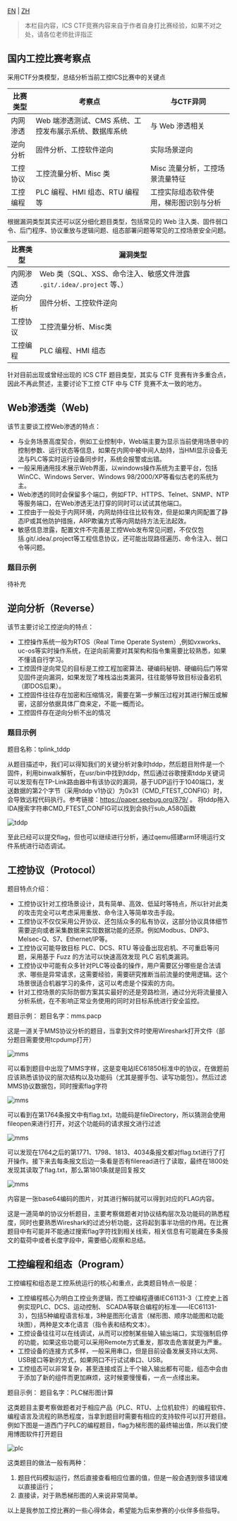 [EN](./ctfs.md) | [ZH](./ctfs-zh.md)
> 本栏目内容，ICS CTF竞赛内容来自于作者自身打比赛经验，如果不对之处，请各位老师批评指正

## 国内工控比赛考察点

采用CTF分类模型，总结分析当前工控ICS比赛中的关键点

|比赛类型|考察点|与CTF异同|
|-------|------|-------|
|内网渗透|Web 端渗透测试、CMS 系统、工控发布展示系统、数据库系统|与 Web 渗透相关
|逆向分析|固件分析、工控软件逆向|实际场景逆向|
|工控协议|工控流量分析、Misc 类|Misc 流量分析，工控场景流量特征|
|工控编程|PLC 编程、HMI 组态、RTU 编程等|工控实际组态软件使用，梯形图识别与分析|

根据漏洞类型其实还可以区分细化题目类型，包括常见的 Web 注入类、固件弱口令、后门程序、协议重放与逻辑问题、组态部署问题等常见的工控场景安全问题。

|比赛类型|漏洞类型|
|-------|------|
|内网渗透|Web 类（SQL、XSS、命令注入、敏感文件泄露 `.git/.idea/.project` 等、）
|逆向分析|固件分析、工控软件逆向|实际软件、DLL、ELF、MIPS逆向|
|工控协议|工控流量分析、Misc类|Misc 流量分析，工控场景流量特征|
|工控编程|PLC 编程、HMI 组态|工控实际组态软件使用，梯形图识别与分析|

针对目前出现或曾经出现的 ICS CTF 题目类型，其实与 CTF 竞赛有许多重合点，因此不再此赘述，主要讨论下工控 CTF 中与 CTF 竞赛不太一致的地方。

## Web渗透类（Web)

该节主要谈工控Web渗透的特点：

- 与业务场景高度契合，例如工业控制中，Web端主要为显示当前使用场景中的控制参数、运行状态等信息，如果在内网中被中间人劫持，当HMI显示设备无法与PLC等实时运行设备同步时，系统会报警或出错。
- 一般采用通用技术展示Web界面，以windows操作系统为主要平台，包括WinCC、Windows Server、Windows 98/2000/XP等看似古老的系统为主。
- Web渗透的同时会保留多个端口，例如FTP、HTTPS、Telnet、SNMP、NTP等服务端口，在Web渗透无法打穿的同时可以试试其他端口。
- 工控由于一般处于内网环境，内网劫持往往比较有效，但是如果内网配置了静态IP或其他防护措施，ARP欺骗方式等内网劫持方法无法起效。
- 敏感信息泄露，配置文件不完善是工控Web发布常见问题，不仅仅包括.git/.idea/.project等工程信息协议，还可能出现路径遍历、命令注入、弱口令等问题。

### 题目示例

待补充

## 逆向分析（Reverse）

该节主要讨论工控逆向的特点：

- 工控操作系统一般为RTOS（Real Time Operate System）,例如vxworks、uc-os等实时操作系统，在逆向前需要对其架构和指令集需要比较熟悉，如果不懂请自行学习。
- 工控固件逆向常见的目标是工控工程加密算法、硬编码秘钥、硬编码后门等常见固件逆向漏洞，如果发现了堆栈溢出类漏洞，往往能够导致目标设备宕机（即DOS后果）。
- 工控固件往往存在加密和压缩情况，需要在第一步解压过程对其进行解压或解密，这部分依据具体厂商来定，不能一概而论。
- 工控固件存在逆向分析不出的情况

### 题目示例

题目名称：tplink_tddp

从题目描述中，我们可以得知我们的关键分析对象时tddp，然后题目附件是一个固件，利用binwalk解析，在usr/bin中找到tddp，然后通过谷歌搜索tddp关键词可以发现有在TP-Link路由器中有该协议的漏洞，基于UDP运行于1040端口，发送数据的第2个字节（采用tddp v1协议）为0x31（CMD_FTEST_CONFIG）时，会导致远程代码执行。参考链接：https://paper.seebug.org/879/ 。
将tddp拖入IDA搜索字符串CMD_FTEST_CONFIG可以找到会执行sub_A580函数

![tddp](./figure/tddp_1.png)

至此已经可以提交flag，但也可以继续进行分析，通过qemu搭建arm环境运行文件系统进行动态调试。

## 工控协议（Protocol）

题目特点介绍：

- 工控协议针对工控场景设计，具有简单、高效、低延时等特点，所以针对此类的攻击完全可以考虑采用重放、命令注入等简单攻击手段。
- 工控协议不仅仅采用公开协议、还包括众多的私有协议，这部分协议具体细节需要逆向或者采集数据来实现数据功能的还原。例如Modbus、DNP3、Melsec-Q、S7、Ethernet/IP等。
- 工控协议可能导致目标 PLC、DCS、RTU 等设备出现宕机、不可重启等问题，采用基于 Fuzz 的方法可以快速高效发现 PLC 宕机类漏洞。
- 工控协议中可能有众多针对PLC等设备的操作，用户需要区分哪些是合法请求、哪些是异常请求，这需要经验，需要研究推断当前流量的使用逻辑。这个场景很适合机器学习的条件，这可以考虑是个探索的方向。
- 针对工控场景的实际防御方案其实最好的还是旁路检测，通过分光将流量接入分析系统，在不影响正常业务使用的同时对目标系统进行安全监控。

题目示例：
题目名字：mms.pacp

这是一道关于MMS协议分析的题目，当拿到文件时使用Wireshark打开文件（部分题目需要使用tcpdump打开）

![mms](./figure/mms_1.png)

可以看到题目中出现了MMS字样，这是变电站IEC61850标准中的协议，在做题前应该熟悉该协议的层次结构以及功能码（尤其是握手包、读写功能包）。然后过滤MMS协议数据包，同时搜索flag字符

![mms](./figure/mms_2.png)

可以看到在第1764条报文中有flag.txt，功能码是fileDirectory，所以猜测会使用fileopen来进行打开，对这个功能码的请求报文进行过滤

![mms](./figure/mms_3.png)

可以发现在1764之后的第1771、1798、1813、4034条报文都对flag.txt进行了打开操作。接下来去每条报文后边一条看是否有fileread进行了读取，最终在1800处发现其读取了flag.txt，那么第1801条就是回复报文

![mms](./figure/mms_4.png)

内容是一张base64编码的图片，对其进行解码就可以得到对应的FLAG内容。

这是一道简单的协议分析题目，主要考察做题者对协议结构层次及功能码的熟悉程度，同时也要熟悉Wireshark的过滤分析功能，这将起到事半功倍的作用。在比赛题目中有可能并不能通过搜索flag字符找到相关线索，相关信息有可能藏在多条报文的载荷中或者长度字段中，需要细心观察和总结。



## 工控编程和组态（Program）

工控编程和组态是工控系统运行的核心和重点，此类题目特点一般是：

- 工控编程核心为明白工控业务逻辑，而工控编程遵循IEC61131-3（工控史上首例实现PLC、DCS、运动控制、 SCADA等联合编程的标准——IEC61131-3），包括5种编程语言标准，3种是图形化语言（梯形图、顺序功能图和功能块图），两种是文本化语言（指令表和结构文本）。
- 工控设备往往可以在线调试，从而可以控制某些输入输出端口，实现强制启停的功能，如果这些功能可以采用Remote方式重发，那攻击危害就更为严重。
- 工控设备的连接方式多样，一般采用串口，但是目前设备发展支持以太网、USB接口等新的方式，如果网口不行试试串口、USB。
- 工控组态可以非常复杂，甚至连接成百上千个输入输出都有可能，组态中会由于添加了新的组件而更加麻烦，这时候要慢慢看，一点一点缕出来。

题目示例：
题目名字：PLC梯形图计算

这类题目主要考察做题者对于相应产品（PLC、RTU、上位机软件）的编程软件、编程语言及流程的熟悉程度，当拿到题目时需要有相应的支持软件可以打开题目。例如下图是一道西门子PLC的编程题目，flag为梯形图的最终输出值，所以我们使用博图软件打开题目

![plc](./figure/PLC_1.png)

这类题目的做法一般有两种：

1. 题目代码模拟运行，然后直接查看相应位置的值，但是一般会遇到很多错误难以直接运行；
2. 直接读，对于熟悉梯形图的人来说非常简单。

以上是我参加工控比赛的一些心得体会，希望能为后来参赛的小伙伴多些指导。
